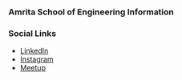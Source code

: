 ### Amrita School of Engineering Information

### Social Links
* [LinkedIn](https://www.linkedin.com/company/owasp-ase-chn/)
* [Instagram](https://www.instagram.com/owasp.ase/)
* [Meetup](https://www.meetup.com/owasp-amrita-school-of-engineering-chennai-chapter/)

